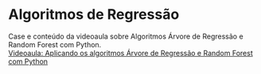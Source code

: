 # Algoritmos de Regressão
Case e conteúdo da videoaula sobre Algoritmos Árvore de Regressão e Random Forest com Python.
<br>
[Videoaula: Aplicando os algoritmos Árvore de Regressão e Random Forest com Python](https://www.youtube.com/watch?v=ho1eI54ykoU)
